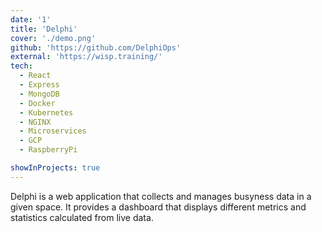 ```yaml
---
date: '1'
title: 'Delphi'
cover: './demo.png'
github: 'https://github.com/DelphiOps'
external: 'https://wisp.training/'
tech:
  - React
  - Express
  - MongoDB
  - Docker
  - Kubernetes
  - NGINX
  - Microservices
  - GCP
  - RaspberryPi

showInProjects: true
---
```


Delphi is a web application that collects and manages busyness data in a given space. It provides a dashboard that displays different metrics and statistics calculated from live data.
